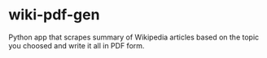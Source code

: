 # wiki-pdf-gen
Python app that scrapes summary of Wikipedia articles based on the topic you choosed and write it all in PDF form. 
